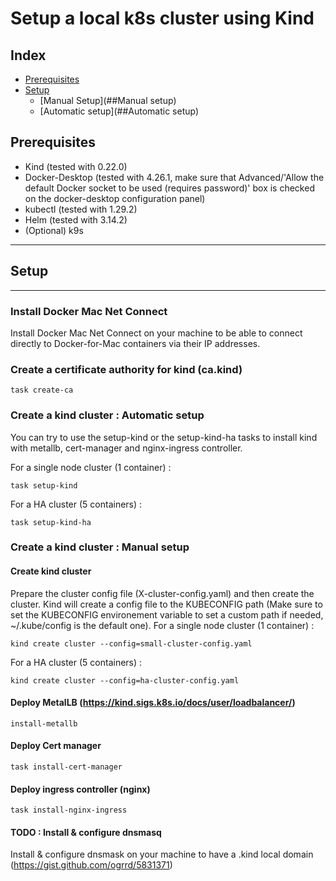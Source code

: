 # Setup a local k8s cluster using Kind

## **Index**

- [Prerequisites](#Prerequisites)
- [Setup](#Setup)
  - [Manual Setup](##Manual setup)
  - [Automatic setup](##Automatic setup)

## Prerequisites
* Kind (tested with 0.22.0)
* Docker-Desktop (tested with 4.26.1, make sure that Advanced/'Allow the default Docker socket to be used (requires password)' box is checked on the docker-desktop configuration panel)
* kubectl (tested with 1.29.2)
* Helm (tested with 3.14.2)
* (Optional) k9s

___

## Setup
___

### Install Docker Mac Net Connect
Install Docker Mac Net Connect on your machine to be able to connect directly to Docker-for-Mac containers via their IP addresses.

### Create a certificate authority for kind (ca.kind)

    task create-ca

### Create a kind cluster : Automatic setup
You can try to use the setup-kind or the setup-kind-ha tasks to install kind with metallb, cert-manager and nginx-ingress controller.

For a single node cluster (1 container) :

    task setup-kind

For a HA cluster (5 containers) :

    task setup-kind-ha



### Create a kind cluster : Manual setup
#### Create kind cluster
Prepare the cluster config file (X-cluster-config.yaml) and then create the cluster. Kind will create a config file to the KUBECONFIG path (Make sure to set the KUBECONFIG environement variable to set a custom path if needed, ~/.kube/config is the default one).
For a single node cluster (1 container) :
  
    kind create cluster --config=small-cluster-config.yaml
  
For a HA cluster (5 containers) :

    kind create cluster --config=ha-cluster-config.yaml

#### Deploy MetalLB (https://kind.sigs.k8s.io/docs/user/loadbalancer/)
    
    install-metallb

#### Deploy Cert manager
    
    task install-cert-manager

#### Deploy ingress controller (nginx)
    
    task install-nginx-ingress

#### TODO : Install & configure dnsmasq

Install & configure dnsmask on your machine to have a .kind local domain (https://gist.github.com/ogrrd/5831371) 

























